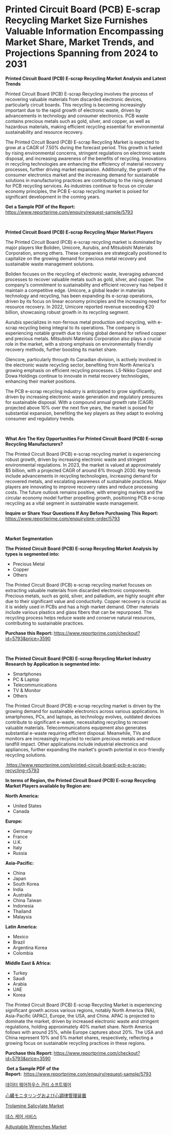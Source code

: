 <p><h1>Printed Circuit Board (PCB) E-scrap Recycling Market Size Furnishes Valuable Information Encompassing Market Share, Market Trends, and Projections Spanning from 2024 to 2031</h1></p><p><strong>Printed Circuit Board (PCB) E-scrap Recycling Market Analysis and Latest Trends</strong></p>
<p><p>Printed Circuit Board (PCB) E-scrap Recycling involves the process of recovering valuable materials from discarded electronic devices, particularly circuit boards. This recycling is becoming increasingly important due to the rapid growth of electronic waste, driven by advancements in technology and consumer electronics. PCB waste contains precious metals such as gold, silver, and copper, as well as hazardous materials, making efficient recycling essential for environmental sustainability and resource recovery.</p><p>The Printed Circuit Board (PCB) E-scrap Recycling Market is expected to grow at a CAGR of 7.50% during the forecast period. This growth is fueled by rising environmental concerns, stringent regulations on electronic waste disposal, and increasing awareness of the benefits of recycling. Innovations in recycling technologies are enhancing the efficiency of material recovery processes, further driving market expansion. Additionally, the growth of the consumer electronics market and the increasing demand for sustainable solutions in manufacturing practices are contributing to the rising demand for PCB recycling services. As industries continue to focus on circular economy principles, the PCB E-scrap recycling market is poised for significant development in the coming years.</p></p>
<p><strong>Get a Sample PDF of the Report:&nbsp;</strong> <a href="https://www.reportprime.com/enquiry/request-sample/5793">https://www.reportprime.com/enquiry/request-sample/5793</a></p>
<p>&nbsp;</p>
<p><strong>Printed Circuit Board (PCB) E-scrap Recycling Major Market Players</strong></p>
<p><p>The Printed Circuit Board (PCB) e-scrap recycling market is dominated by major players like Boliden, Umicore, Aurubis, and Mitsubishi Materials Corporation, among others. These companies are strategically positioned to capitalize on the growing demand for precious metal recovery and sustainable waste management solutions.</p><p>Boliden focuses on the recycling of electronic waste, leveraging advanced processes to recover valuable metals such as gold, silver, and copper. The company's commitment to sustainability and efficient recovery has helped it maintain a competitive edge. Umicore, a global leader in materials technology and recycling, has been expanding its e-scrap operations, driven by its focus on linear economy principles and the increasing need for resource recovery. In 2022, Umicore reported revenue exceeding €20 billion, showcasing robust growth in its recycling segment.</p><p>Aurubis specializes in non-ferrous metal production and recycling, with e-scrap recycling being integral to its operations. The company is experiencing notable growth due to rising global demand for refined copper and precious metals. Mitsubishi Materials Corporation also plays a crucial role in the market, with a strong emphasis on environmentally friendly recovery methods, further boosting its market share.</p><p>Glencore, particularly through its Canadian division, is actively involved in the electronic waste recycling sector, benefiting from North America's growing emphasis on efficient recycling processes. LS-Nikko Copper and Dowa Holdings continue to innovate in metal recovery technologies, enhancing their market positions.</p><p>The PCB e-scrap recycling industry is anticipated to grow significantly, driven by increasing electronic waste generation and regulatory pressures for sustainable disposal. With a compound annual growth rate (CAGR) projected above 10% over the next five years, the market is poised for substantial expansion, benefiting the key players as they adapt to evolving consumer and regulatory trends.</p></p>
<p>&nbsp;</p>
<p><strong>What Are The Key Opportunities For Printed Circuit Board (PCB) E-scrap Recycling Manufacturers?</strong></p>
<p><p>The Printed Circuit Board (PCB) e-scrap recycling market is experiencing robust growth, driven by increasing electronic waste and stringent environmental regulations. In 2023, the market is valued at approximately $5 billion, with a projected CAGR of around 6% through 2030. Key trends include advancements in recycling technologies, increasing demand for recovered metals, and escalating awareness of sustainable practices. Major players are innovating to improve recovery rates and reduce processing costs. The future outlook remains positive, with emerging markets and the circular economy model further propelling growth, positioning PCB e-scrap recycling as a vital segment in sustainable waste management.</p></p>
<p><strong>Inquire or Share Your Questions If Any Before Purchasing This Report:</strong> <a href="https://www.reportprime.com/enquiry/pre-order/5793">https://www.reportprime.com/enquiry/pre-order/5793</a></p>
<p>&nbsp;</p>
<p><strong>Market Segmentation</strong></p>
<p><strong>The Printed Circuit Board (PCB) E-scrap Recycling Market Analysis by types is segmented into:</strong></p>
<p><ul><li>Precious Metal</li><li>Copper</li><li>Others</li></ul></p>
<p><p>The Printed Circuit Board (PCB) e-scrap recycling market focuses on extracting valuable materials from discarded electronic components. Precious metals, such as gold, silver, and palladium, are highly sought after due to their significant value and conductivity. Copper recovery is crucial as it is widely used in PCBs and has a high market demand. Other materials include various plastics and glass fibers that can be repurposed. The recycling process helps reduce waste and conserve natural resources, contributing to sustainable practices.</p></p>
<p><strong>Purchase this Report:&nbsp;</strong><a href="https://www.reportprime.com/checkout?id=5793&price=3590">https://www.reportprime.com/checkout?id=5793&price=3590</a></p>
<p>&nbsp;</p>
<p><strong>The Printed Circuit Board (PCB) E-scrap Recycling Market Industry Research by Application is segmented into:</strong></p>
<p><ul><li>Smartphones</li><li>PC & Laptop</li><li>Telecommunications</li><li>TV & Monitor</li><li>Others</li></ul></p>
<p><p>The Printed Circuit Board (PCB) e-scrap recycling market is driven by the growing demand for sustainable electronics across various applications. In smartphones, PCs, and laptops, as technology evolves, outdated devices contribute to significant e-waste, necessitating recycling to recover valuable materials. Telecommunications equipment also generates substantial e-waste requiring efficient disposal. Meanwhile, TVs and monitors are increasingly recycled to reclaim precious metals and reduce landfill impact. Other applications include industrial electronics and appliances, further expanding the market's growth potential in eco-friendly recycling solutions.</p></p>
<p><a href="https://www.reportprime.com/printed-circuit-board-pcb-e-scrap-recycling-r5793">&nbsp;https://www.reportprime.com/printed-circuit-board-pcb-e-scrap-recycling-r5793</a></p>
<p><strong>In terms of Region, the Printed Circuit Board (PCB) E-scrap Recycling Market Players available by Region are:</strong></p>
<p>
    <p> <strong> North America: </strong>
        <ul>
            <li>United States</li>
            <li>Canada</li>
        </ul>
        </p> 
    <p> <strong> Europe: </strong>
        <ul>
            <li>Germany</li>
            <li>France</li>
            <li>U.K.</li>
            <li>Italy</li>
            <li>Russia</li>
        </ul>
        </p> 
    <p> <strong> Asia-Pacific: </strong>
        <ul>
            <li>China</li>
            <li>Japan</li>
            <li>South Korea</li>
            <li>India</li>
            <li>Australia</li>
            <li>China Taiwan</li>
            <li>Indonesia</li>
            <li>Thailand</li>
            <li>Malaysia</li>
        </ul>
        </p> 
    <p> <strong> Latin America: </strong>
        <ul>
            <li>Mexico</li>
            <li>Brazil</li>
            <li>Argentina Korea</li>
            <li>Colombia</li>
        </ul>
        </p> 
    <p> <strong> Middle East & Africa: </strong>
        <ul>
            <li>Turkey</li>
            <li>Saudi</li>
            <li>Arabia</li>
            <li>UAE</li>
            <li>Korea</li>
        </ul>
    </p>
    </p>
<p><p>The Printed Circuit Board (PCB) E-scrap Recycling Market is experiencing significant growth across various regions, notably North America (NA), Asia-Pacific (APAC), Europe, the USA, and China. APAC is projected to dominate the market, driven by increased electronic waste and stringent regulations, holding approximately 40% market share. North America follows with around 25%, while Europe captures about 20%. The USA and China represent 10% and 5% market shares, respectively, reflecting a growing focus on sustainable recycling practices in these regions.</p></p>
<p><strong>Purchase this Report: </strong><a href="https://www.reportprime.com/checkout?id=5793&price=3590">https://www.reportprime.com/checkout?id=5793&price=3590</a></p>
<p>&nbsp;<strong>Get a Sample PDF of the Report:&nbsp;&nbsp;</strong><a href="https://www.reportprime.com/enquiry/request-sample/5793">https://www.reportprime.com/enquiry/request-sample/5793</a></p>
<p><strong></strong></p>
<p><p><a href="https://medium.com/@ransomjohns73/%EB%8D%B0%EC%9D%B4%ED%84%B0-%EC%9B%A8%EC%96%B4%ED%95%98%EC%9A%B0%EC%8A%A4-%EA%B4%80%EB%A6%AC-%EC%86%8C%ED%94%84%ED%8A%B8%EC%9B%A8%EC%96%B4-%EC%8B%9C%EC%9E%A5-%EA%B7%9C%EB%AA%A8%EB%8A%94-%EC%97%B0%ED%8F%89%EA%B7%A0-%EC%84%B1%EC%9E%A5%EB%A5%A0-cagr-11-3-%EB%A1%9C-1141c9e5e1d9">데이터 웨어하우스 관리 소프트웨어</a></p><p><a href="https://medium.com/@jethro6smck/%E5%BF%83%E8%87%93%E3%83%A2%E3%83%8B%E3%82%BF%E3%83%AA%E3%83%B3%E3%82%B0%E3%81%8A%E3%82%88%E3%81%B3%E5%BF%83%E8%87%93%E3%83%AA%E3%82%BA%E3%83%A0%E7%AE%A1%E7%90%86%E3%83%87%E3%83%90%E3%82%A4%E3%82%B9%E7%94%A3%E6%A5%AD%E3%81%AB%E9%96%A2%E3%81%99%E3%82%8B%E6%B4%9E%E5%AF%9F-2031%E5%B9%B4%E3%81%BE%E3%81%A7%E3%81%AE%E5%B8%82%E5%A0%B4%E8%B2%A1%E5%8B%99%E7%8A%B6%E6%B3%81-%E5%B8%82%E5%A0%B4%E8%A6%8F%E6%A8%A1-%E5%8F%8A%E3%81%B3%E5%8F%8E%E7%9B%8A%E5%88%86%E6%9E%90-ddfa40c3a560">心臓モニタリングおよび心調律管理装置</a></p><p><a href="https://issuu.com/reportprime-2/docs/trolamine-salicylate-market-size-20_2c1761edc2c1f8">Trolamine Salicylate Market</a></p><p><a href="https://medium.com/@ransomjohns73/%EC%A0%84-%EC%84%B8%EA%B3%84-%EC%9E%A5%EB%A1%80-%EC%84%9C%EB%B9%84%EC%8A%A4-%EC%8B%9C%EC%9E%A5%EC%97%90-%EB%8C%80%ED%95%9C-%EC%A2%85%ED%95%A9-%EB%B6%84%EC%84%9D-%EC%84%B1%EC%9E%A5-%EC%B6%94%EC%84%B8-%EB%B0%8F-%EC%8B%9C%EC%9E%A5-%EC%A0%84%EB%A7%9D-2024-2031-04508e0a2253">데스 케어 서비스</a></p><p><a href="https://www.linkedin.com/pulse/market-leaders-laggards-global-adjustable-wrenches-trends-forecast-fvyfe?trackingId=GpY6qJH2RA6zdKmlhui4RQ%3D%3D">Adjustable Wrenches Market</a></p></p>